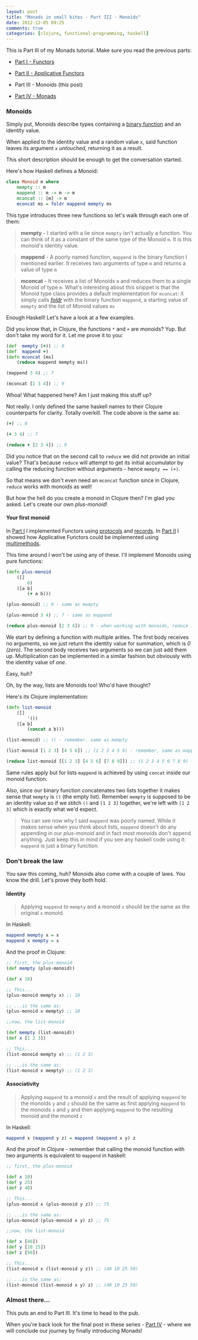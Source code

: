 ```yaml
---
layout: post
title: "Monads in small bites - Part III - Monoids"
date: 2012-12-05 09:25
comments: true
categories: [clojure, functional-programming, haskell]
---
```


This is Part III of my Monads tutorial. Make sure you read the previous parts:

* [Part I   - Functors](/2012/11/30/monads-in-small-bites-part-i-functors/)

* [Part II  - Applicative Functors](/2012/12/02/monads-in-small-bites-part-ii-applicative-functors/)

* Part III - Monoids (this post)

* [Part IV  - Monads](/2012/12/08/monads-in-small-bites-part-iv-monads/)


### Monoids

Simply put, Monoids describe types containing a [binary function](http://en.wikipedia.org/wiki/Binary_function) and an identity value.

When applied to the identity value and a random value `x`, said function leaves its argument `x` *untouched*, returning it as a result.

This short description should be enough to get the conversation started.

Here's how Haskell defines a Monoid:

```haskell
class Monoid m where
    mempty :: m
    mappend :: m -> m -> m
    mconcat :: [m] -> m
    mconcat ms = foldr mappend mempty ms
```

This type introduces three new functions so let's walk through each one of them:

> **mempty** - I started with a lie since `mempty` isn't actually a function. You can think of it as a constant of the same type of the Monoid `m`. It is this monoid's identity value.


> **mappend** - A poorly named function, `mappend` is the binary function I mentioned earlier. It receives two arguments of type `m` and returns a value of type `m`

> **mconcat** - It receives a list of Monoids `m` and reduces them to a single Monoid of type `m`. What's interesting about this snippet is that the Monoid type class provides a default implementation for `mconcat`: it simply calls *[foldr](http://www.haskell.org/haskellwiki/Foldr_Foldl_Foldl')* with the binary function `mappend`, a starting value of `mempty` and the list of Monoid values `ms`

Enough Haskell! Let's have a look at a few examples.

Did you know that, in Clojure,  the functions `*` and `+` are monoids? Yup. But don't take my word for it. Let me prove it to you:

```clojure
(def  mempty (+)) ;; 0
(def  mappend +)
(defn mconcat [ms] 
    (reduce mappend mempty ms))

(mappend 3 4) ;; 7

(mconcat [2 3 4]) ;; 9
```

Whoa!  What happened here? Am I just making this stuff up?

Not really. I only defined the same haskell names to their Clojure counterparts for clarity. Totally overkill. The code above is the same as:

```clojure
(+) ;; 0

(+ 3 4) ;; 7

(reduce + [2 3 4]) ;; 9
```

Did you notice that on the second call to `reduce` we did not provide an initial value? That's because `reduce` will attempt to get its initial accumulator by calling the reducing function without arguments - hence `mempty == (+)`.

So that means we don't even need an `mconcat` function since in Clojure,  `reduce` works with monoids as well!

But how the hell do you create a monoid in Clojure then? I'm glad you asked. Let's create our own *plus-monoid*!

#### Your first monoid

In [Part I](/2012/11/30/monads-in-small-bites-part-i-functors/) I implemented Functors using [protocols](http://clojure.org/protocols) and [records](http://clojuredocs.org/clojure_core/clojure.core/defrecord). In [Part II](/2012/12/02/monads-in-small-bites-part-ii-applicative-functors/) I showed how Applicative Functors could be implemented using [multimethods](http://clojure.org/multimethods).

This time around I won't be using any of these. I'll implement Monoids using pure functions:

```clojure
(defn plus-monoid 
    ([]
        0)
    ([a b]
        (+ a b)))

(plus-monoid) ;; 0 - same as mempty

(plus-monoid 3 4) ;; 7 - same as mappend

(reduce plus-monoid [2 3 4]) ;; 9 - when working with monoids, reduce is the same as mconcat
```

We start by defining a function with multiple arities. The first body receives no arguments, so we just return the identity value for summation, which is *0 (zero)*. The second body receives two arguments so we can just add them up. Multiplication can be implemented in a similar fashion but obviously with the identity value of *one*.

Easy, huh?

Oh, by the way, lists are Monoids too! Who'd have thought?

Here's its Clojure implementation:

```clojure
(defn list-monoid 
    ([]
        '())
    ([a b]
        (concat a b)))

(list-monoid) ;; () - remember, same as mempty

(list-monoid [1 2 3] [4 5 6]) ;; (1 2 3 4 5 6) - remember, same as mappend

(reduce list-monoid [[1 2 3] [4 5 6] [7 8 9]]) ;; (1 2 3 4 5 6 7 8 9) - mconcat in action
```

Same rules apply but for lists `mappend` is achieved by using `concat` inside our monoid function. 

Also, since our binary function concatenates two lists together it makes sense that `mempty` is `()` (the empty list). Remember `mempty` is supposed to be an identity value so if we stitch `()` and `[1 2 3]` together, we're left with `[1 2 3]` which is exactly what we'd expect.

> You can see now why I said `mappend` was poorly named. While it makes sense when you think about lists, `mappend` doesn't do any appending in our *plus-monoid* and in fact most monoids don't append anything. Just keep this in mind if you see any haskell code using it: `mappend` is just a binary function.

### Don't break the law

You saw this coming, huh? Monoids also come with a couple of laws. You know the drill. Let's prove they both hold.

#### Identity

> Applying `mappend` to `mempty` and a monoid `x` should be the same as the original `x` monoid.

In Haskell:

```haskell
mappend mempty x = x
mappend x mempty = x
``` 

And the proof in Clojure:

```clojure
;; first, the plus-monoid
(def mempty (plus-monoid))

(def x 10)

;; This...
(plus-monoid mempty x) ;; 10

;; ...is the same as:
(plus-monoid x mempty) ;; 10

;;now, the list-monoid

(def mempty (list-monoid))
(def x [1 2 3])

;; This...
(list-monoid mempty x) ;; (1 2 3)

;; ...is the same as:
(list-monoid x mempty) ;; (1 2 3)
```

#### Associativity

> Applying `mappend` to a monoid `x` and the result of applying `mappend` to the monoids `y` and `z` should be the same as first applying `mappend` to the monoids `x` and `y` and then applying `mappend` to the resulting monoid and the monoid `z`


In Haskell:

```haskell
mappend x (mappend y z) = mappend (mappend x y) z
```

And the proof in Clojure - remember that calling the monoid function with two arguments is equivalent to `mappend` in haskell:

```clojure
;; first, the plus-monoid

(def x 10)
(def y 25)
(def z 40)

;; This...
(plus-monoid x (plus-monoid y z)) ;; 75

;; ...is the same as:
(plus-monoid (plus-monoid x y) z) ;; 75

;;now, the list-monoid

(def x [40])
(def y [10 25])
(def z [50])

;; This...
(list-monoid x (list-monoid y z)) ;; (40 10 25 50)

;; ...is the same as:
(list-monoid (list-monoid x y) z) ;; (40 10 25 50)
```


### Almost there...

This puts an end to Part III. It's time to head to the pub. 

When you're back look for the final post in these series - [Part IV](/2012/12/08/monads-in-small-bites-part-iv-monads/) - where we will conclude our journey by finally introducing Monads!